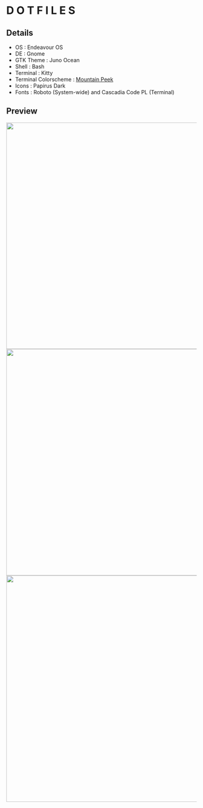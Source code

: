 # D O T F I L E S

## Details

- OS : Endeavour OS
- DE : Gnome
- GTK Theme : Juno Ocean
- Shell : Bash
- Terminal : Kitty
- Terminal Colorscheme : [Mountain Peek](https://github.com/nautilor/mountain-peek)
- Icons : Papirus Dark
- Fonts : Roboto (System-wide) and Cascadia Code PL (Terminal)

## Preview

<p align="center">

<img src="https://raw.githubusercontent.com/Harshit-T/dotfiles/main/gnome/preview/01.png" width="600"/>
<img src="https://raw.githubusercontent.com/Harshit-T/dotfiles/main/gnome/preview/02.png" width="600"/>
<img src="https://raw.githubusercontent.com/Harshit-T/dotfiles/main/gnome/preview/03.png" width="600"/>

</p>